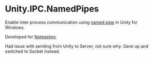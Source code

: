 # Unity.IPC.NamedPipes

Enable inter process communication using [named pipe](https://github.com/starburst997/CSNamedPipes) in Unity for Windows. 

Developed for [Notessimo](https://notessimo.net).

Had issue with sending from Unity to Server, not sure why. Gave up and switched to Socket instead.